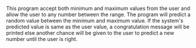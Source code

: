 This program accept both minimum and maximum values from the user and allow the user to any number between the range.
The program will predict a random value between the minimum and maximum value.
If the system's predicted value is same as the user value, a congratulation message will be printed else another chance will be given to the user to predict a new number until the user is right.
